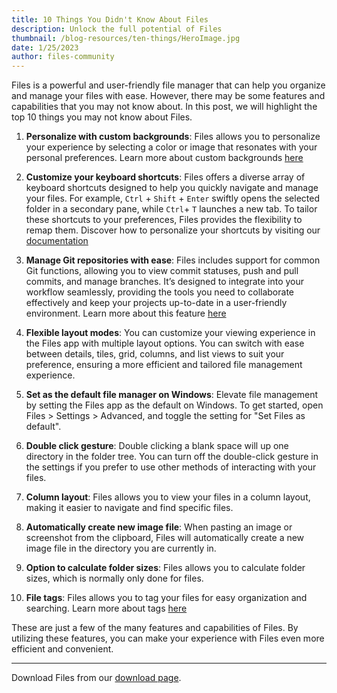 ```yaml
---
title: 10 Things You Didn't Know About Files
description: Unlock the full potential of Files
thumbnail: /blog-resources/ten-things/HeroImage.jpg
date: 1/25/2023
author: files-community
---
```


Files is a powerful and user-friendly file manager that can help you organize and manage your files with ease. However, there may be some features and capabilities that you may not know about. In this post, we will highlight the top 10 things you may not know about Files.

1. **Personalize with custom backgrounds**: Files allows you to personalize your experience by selecting a color or image that resonates with your personal preferences. Learn more about custom backgrounds [here](/docs/customize-settings/appearance)

2. **Customize your keyboard shortcuts**: Files offers a diverse array of keyboard shortcuts designed to help you quickly navigate and manage your files. For example, `Ctrl` + `Shift` + `Enter` swiftly opens the selected folder in a secondary pane, while `Ctrl`+ `T` launches a new tab. To tailor these shortcuts to your preferences, Files provides the flexibility to remap them. Discover how to personalize your shortcuts by visiting our [documentation](/docs/customize-settings/actions)

3. **Manage Git repositories with ease**: Files includes support for common Git functions, allowing you to view commit statuses, push and pull commits, and manage branches. It’s designed to integrate into your workflow seamlessly, providing the tools you need to collaborate effectively and keep your projects up-to-date in a user-friendly environment. Learn more about this feature [here](/docs/features/git)

4. **Flexible layout modes**: You can customize your viewing experience in the Files app with multiple layout options. You can switch with ease between details, tiles, grid, columns, and list views to suit your preference, ensuring a more efficient and tailored file management experience.

5. **Set as the default file manager on Windows**: Elevate file management by setting the Files app as the default on Windows. To get started, open Files > Settings > Advanced, and toggle the setting for "Set Files as default".

6. **Double click gesture**: Double clicking a blank space will up one directory in the folder tree. You can turn off the double-click gesture in the settings if you prefer to use other methods of interacting with your files.

7. **Column layout**: Files allows you to view your files in a column layout, making it easier to navigate and find specific files.

8. **Automatically create new image file**: When pasting an image or screenshot from the clipboard, Files will automatically create a new image file in the directory you are currently in.

9. **Option to calculate folder sizes**: Files allows you to calculate folder sizes, which is normally only done for files.

10. **File tags**: Files allows you to tag your files for easy organization and searching. Learn more about tags [here](/docs/features/tags)

These are just a few of the many features and capabilities of Files. By utilizing these features, you can make your experience with Files even more efficient and convenient.

---

Download Files from our [download page](/download/).
